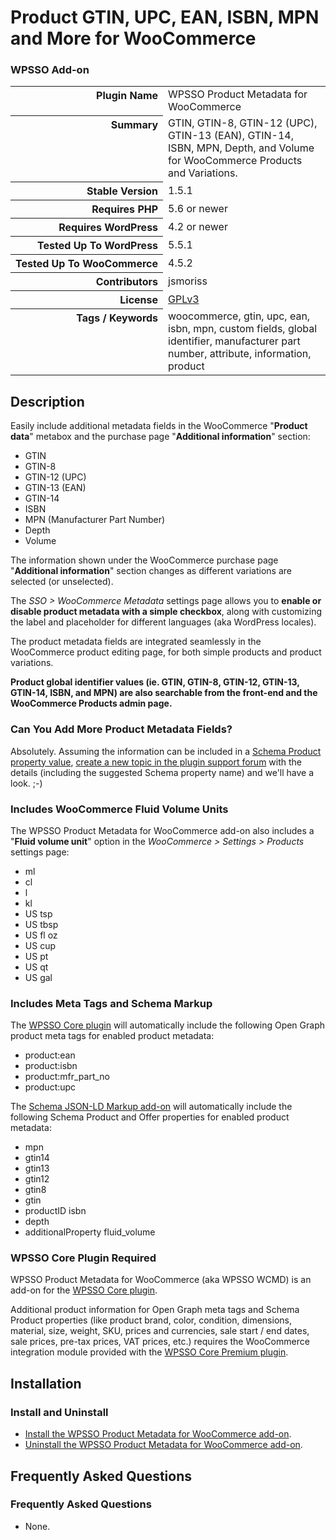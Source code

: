 <h1>Product GTIN, UPC, EAN, ISBN, MPN and More for WooCommerce</h1><h3>WPSSO Add-on</h3>

<table>
<tr><th align="right" valign="top" nowrap>Plugin Name</th><td>WPSSO Product Metadata for WooCommerce</td></tr>
<tr><th align="right" valign="top" nowrap>Summary</th><td>GTIN, GTIN-8, GTIN-12 (UPC), GTIN-13 (EAN), GTIN-14, ISBN, MPN, Depth, and Volume for WooCommerce Products and Variations.</td></tr>
<tr><th align="right" valign="top" nowrap>Stable Version</th><td>1.5.1</td></tr>
<tr><th align="right" valign="top" nowrap>Requires PHP</th><td>5.6 or newer</td></tr>
<tr><th align="right" valign="top" nowrap>Requires WordPress</th><td>4.2 or newer</td></tr>
<tr><th align="right" valign="top" nowrap>Tested Up To WordPress</th><td>5.5.1</td></tr>
<tr><th align="right" valign="top" nowrap>Tested Up To WooCommerce</th><td>4.5.2</td></tr>
<tr><th align="right" valign="top" nowrap>Contributors</th><td>jsmoriss</td></tr>
<tr><th align="right" valign="top" nowrap>License</th><td><a href="https://www.gnu.org/licenses/gpl.txt">GPLv3</a></td></tr>
<tr><th align="right" valign="top" nowrap>Tags / Keywords</th><td>woocommerce, gtin, upc, ean, isbn, mpn, custom fields, global identifier, manufacturer part number, attribute, information, product</td></tr>
</table>

<h2>Description</h2>

<p>Easily include additional metadata fields in the WooCommerce "<strong>Product data</strong>" metabox and the purchase page "<strong>Additional information</strong>" section:</p>

<ul>
<li>GTIN</li>
<li>GTIN-8</li>
<li>GTIN-12 (UPC)</li>
<li>GTIN-13 (EAN)</li>
<li>GTIN-14</li>
<li>ISBN</li>
<li>MPN (Manufacturer Part Number)</li>
<li>Depth</li>
<li>Volume</li>
</ul>

<p>The information shown under the WooCommerce purchase page "<strong>Additional information</strong>" section changes as different variations are selected (or unselected).</p>

<p>The <em>SSO &gt; WooCommerce Metadata</em> settings page allows you to <strong>enable or disable product metadata with a simple checkbox</strong>, along with customizing the label and placeholder for different languages (aka WordPress locales).</p>

<p>The product metadata fields are integrated seamlessly in the WooCommerce product editing page, for both simple products and product variations.</p>

<p><strong>Product global identifier values (ie. GTIN, GTIN-8, GTIN-12, GTIN-13, GTIN-14, ISBN, and MPN) are also searchable from the front-end and the WooCommerce Products admin page.</strong></p>

<h3>Can You Add More Product Metadata Fields?</h3>

<p>Absolutely. Assuming the information can be included in a <a href="https://schema.org/Product">Schema Product property value</a>, <a href="https://wordpress.org/support/plugin/wpsso-wc-metadata/">create a new topic in the plugin support forum</a> with the details (including the suggested Schema property name) and we'll have a look. ;-)</p>

<h3>Includes WooCommerce Fluid Volume Units</h3>

<p>The WPSSO Product Metadata for WooCommerce add-on also includes a "<strong>Fluid volume unit</strong>" option in the <em>WooCommerce &gt; Settings &gt; Products</em> settings page:</p>

<ul>
<li>ml</li>
<li>cl</li>
<li>l</li>
<li>kl</li>
<li>US tsp</li>
<li>US tbsp</li>
<li>US fl oz</li>
<li>US cup</li>
<li>US pt</li>
<li>US qt</li>
<li>US gal</li>
</ul>

<h3>Includes Meta Tags and Schema Markup</h3>

<p>The <a href="https://wpsso.com/extend/plugins/wpsso/free/">WPSSO Core plugin</a> will automatically include the following Open Graph product meta tags for enabled product metadata:</p>

<ul>
<li>product:ean</li>
<li>product:isbn</li>
<li>product:mfr_part_no</li>
<li>product:upc</li>
</ul>

<p>The <a href="https://wpsso.com/extend/plugins/wpsso-schema-json-ld/free/">Schema JSON-LD Markup add-on</a> will automatically include the following Schema Product and Offer properties for enabled product metadata:</p>

<ul>
<li>mpn</li>
<li>gtin14</li>
<li>gtin13</li>
<li>gtin12</li>
<li>gtin8</li>
<li>gtin</li>
<li>productID isbn</li>
<li>depth</li>
<li>additionalProperty fluid_volume</li>
</ul>

<h3>WPSSO Core Plugin Required</h3>

<p>WPSSO Product Metadata for WooCommerce (aka WPSSO WCMD) is an add-on for the <a href="https://wpsso.com/extend/plugins/wpsso/free/">WPSSO Core plugin</a>.</p>

<p>Additional product information for Open Graph meta tags and Schema Product properties (like product brand, color, condition, dimensions, material, size, weight, SKU, prices and currencies, sale start / end dates, sale prices, pre-tax prices, VAT prices, etc.) requires the WooCommerce integration module provided with the <a href="https://wpsso.com/">WPSSO Core Premium plugin</a>.</p>


<h2>Installation</h2>

<h3 class="top">Install and Uninstall</h3>

<ul>
<li><a href="https://wpsso.com/docs/plugins/wpsso-wc-metadata/installation/install-the-plugin/">Install the WPSSO Product Metadata for WooCommerce add-on</a>.</li>
<li><a href="https://wpsso.com/docs/plugins/wpsso-wc-metadata/installation/uninstall-the-plugin/">Uninstall the WPSSO Product Metadata for WooCommerce add-on</a>.</li>
</ul>


<h2>Frequently Asked Questions</h2>

<h3 class="top">Frequently Asked Questions</h3>

<ul>
<li>None.</li>
</ul>


